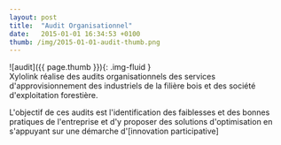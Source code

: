 ```yaml
---
layout: post
title:  "Audit Organisationnel"
date:   2015-01-01 16:34:53 +0100
thumb: /img/2015-01-01-audit-thumb.png
---
```


![audit]({{ page.thumb }}){: .img-fluid }  
Xylolink réalise des audits organisationnels des services d'approvisionnement des industriels de la filière bois et des société d'exploitation forestière.
    
L'objectif de ces audits est l'identification des faiblesses et des bonnes pratiques de l'entreprise et d'y proposer des solutions 
d'optimisation en s'appuyant sur une démarche d'[innovation participative]   

    